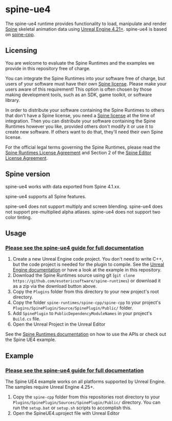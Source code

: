 # spine-ue4
The spine-ue4 runtime provides functionality to load, manipulate and render [Spine](http://esotericsoftware.com) skeletal animation data using [Unreal Engine 4.21+](https://www.unrealengine.com/). spine-ue4 is based on [spine-cpp](../spine-cpp).

## Licensing

You are welcome to evaluate the Spine Runtimes and the examples we provide in this repository free of charge.

You can integrate the Spine Runtimes into your software free of charge, but users of your software must have their own [Spine license](https://esotericsoftware.com/spine-purchase). Please make your users aware of this requirement! This option is often chosen by those making development tools, such as an SDK, game toolkit, or software library.

In order to distribute your software containing the Spine Runtimes to others that don't have a Spine license, you need a [Spine license](https://esotericsoftware.com/spine-purchase) at the time of integration. Then you can distribute your software containing the Spine Runtimes however you like, provided others don't modify it or use it to create new software. If others want to do that, they'll need their own Spine license.

For the official legal terms governing the Spine Runtimes, please read the [Spine Runtimes License Agreement](http://esotericsoftware.com/spine-runtimes-license) and Section 2 of the [Spine Editor License Agreement](http://esotericsoftware.com/spine-editor-license#s2).

## Spine version

spine-ue4 works with data exported from Spine 4.1.xx.

spine-ue4 supports all Spine features.

spine-ue4 does not support multiply and screen blending. spine-ue4 does not support pre-multiplied alpha atlases. spine-ue4 does not support two color tinting.

## Usage
### [Please see the spine-ue4 guide for full documentation](http://esotericsoftware.com/spine-ue4)

1. Create a new Unreal Engine code project. You don't need to write C++, but the code project is needed for the plugin to compile. See the [Unreal Engine documentation](https://docs.unrealengine.com/latest/INT/) or have a look at the example in this repository.
2. Download the Spine Runtimes source using git (`git clone https://github.com/esotericsoftware/spine-runtimes`) or download it as a zip via the download button above.
3. Copy the `Plugins` folder from this directory to your new project's root directory.
4. Copy the folder `spine-runtimes/spine-cpp/spine-cpp` to your project's `Plugins/SpinePlugin/Source/SpinePlugin/Public/` folder.
5. Add `SpinePlugin` to `PublicDependencyModuleNames` in your project's `Build.cs` file.
5. Open the Unreal Project in the Unreal Editor

See the [Spine Runtimes documentation](http://esotericsoftware.com/spine-documentation#runtimesTitle) on how to use the APIs or check out the Spine UE4 example.

## Example
### [Please see the spine-ue4 guide for full documentation](http://esotericsoftware.com/spine-ue4)

The Spine UE4 example works on all platforms supported by Unreal Engine. The samples require Unreal Engine 4.25+.

1. Copy the `spine-cpp` folder from this repositories root directory to your `Plugins/SpinePlugin/Sources/SpinePlugin/Public/` directory. You can run the `setup.bat` or `setup.sh` scripts to accomplish this.
2. Open the SpineUE4.uproject file with Unreal Editor

